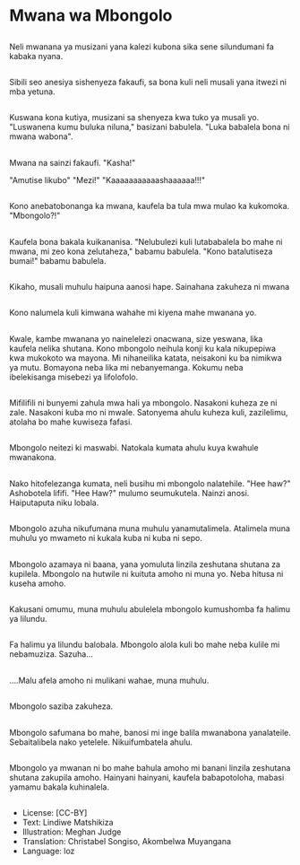 # Mwana wa Mbongolo

##
Neli mwanana ya musizani yana kalezi kubona sika sene silundumani fa kabaka nyana.

##
Sibili seo anesiya sishenyeza fakaufi, sa bona kuli neli musali yana itwezi ni mba yetuna.

##
Kuswana kona kutiya, musizani sa shenyeza kwa tuko ya musali yo. "Luswanena kumu buluka niluna," basizani babulela. "Luka babalela bona ni mwana wabona".

##
Mwana na sainzi fakaufi. "Kasha!"

"Amutise likubo" "Mezi!"
"Kaaaaaaaaaaashaaaaaa!!!"

##
Kono anebatobonanga ka mwana, kaufela ba tula mwa mulao ka kukomoka. "Mbongolo?!"

##
Kaufela bona bakala kuikananisa. "Nelubulezi kuli lutababalela bo mahe ni mwana, mi zeo kona zelutaheza," babamu babulela.
"Kono batalutiseza bumai!" babamu babulela.

##
Kikaho, musali muhulu haipuna aanosi hape. Sainahana zakuheza ni mwana

##
Kono nalumela kuli kimwana wahahe mi kiyena mahe mwanana yo.

##
Kwale, kambe mwanana yo nainelelezi onacwana, size yeswana, lika kaufela nelika shutana. Kono mbongolo neihula konji ku kala nikupepiwa kwa mukokoto wa mayona. Mi nihaneilika katata, neisakoni ku ba nimikwa ya mutu. Bomayona neba lika mi nebanyemanga. Kokumu neba ibelekisanga misebezi ya lifolofolo.

##
Mifilifili ni bunyemi zahula mwa hali ya mbongolo. Nasakoni kuheza ze ni zale. Nasakoni kuba mo ni mwale. Satonyema ahulu kuheza kuli, zazilelimu, atolaha bo mahe kuwiseza fafasi.

##
Mbongolo neitezi ki maswabi. Natokala kumata ahulu kuya kwahule mwanakona.

##
Nako hitofelezanga kumata, neli busihu mi mbongolo nalatehile. "Hee haw?" Ashobotela lififi. "Hee Haw?" mulumo seumukutela. Nainzi anosi. Haiputaputa niku lobala.

##
Mbongolo azuha nikufumana muna muhulu yanamutalimela. Atalimela muna muhulu yo mwameto ni kukala kuba ni kuba ni sepo.

##
Mbongolo azamaya ni baana, yana yomuluta linzila zeshutana shutana za kupilela. Mbongolo na hutwile ni kuituta amoho ni muna yo. Neba hitusa ni kuseha amoho.

##
Kakusani omumu, muna muhulu abulelela mbongolo kumushomba fa halimu ya lilundu.

##
Fa halimu ya lilundu balobala. Mbongolo alola kuli bo mahe neba kulile mi nebamuziza. Sazuha...

##
....Malu afela amoho ni mulikani wahae, muna muhulu.

##
Mbongolo saziba zakuheza.

##
Mbongolo safumana bo mahe, banosi mi inge balila mwanabona yanalateile. Sebaitalibela nako yetelele. Nikuifumbatela ahulu.

##
Mbongolo ya mwanan ni bo mahe bahula amoho mi banani linzila zeshutana shutana zakupila amoho. Hainyani hainyani, kaufela babapotoloha, mabasi yamamu bakala kuhinalela.

##
* License: [CC-BY]
* Text: Lindiwe Matshikiza
* Illustration: Meghan Judge
* Translation: Christabel Songiso, Akombelwa Muyangana
* Language: loz
